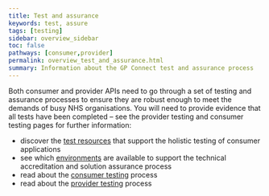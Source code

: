 ```yaml
---
title: Test and assurance
keywords: test, assure
tags: [testing]
sidebar: overview_sidebar
toc: false
pathways: [consumer,provider]
permalink: overview_test_and_assurance.html
summary: Information about the GP Connect test and assurance process
---
```


Both consumer and provider APIs need to go through a set of testing and assurance processes to ensure they are robust enough to meet the demands of busy NHS organisations. You will need to provide evidence that all tests have been completed – see the provider testing and consumer testing pages for further information:

- discover the [test resources](testing_deliverables.html) that support the holistic testing of consumer applications
- see which [environments](testing_environments.html) are available to support the technical accreditation and solution assurance process
- read about the [consumer testing](testing_api_consumer_testing.html) process
- read about the [provider testing](testing_api_provider_testing.html) process


